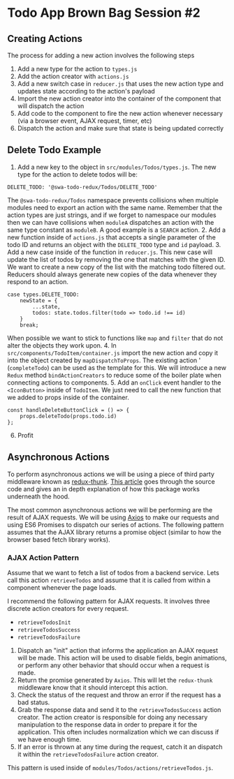 # Todo App Brown Bag Session \#2

## Creating Actions
The process for adding a new action involves the following steps
1. Add a new type for the action to `types.js`
2. Add the action creator with `actions.js`
3. Add a new switch case in `reducer.js` that uses the new action type and
updates state according to the action's payload
4. Import the new action creator into the container of the component that will
dispatch the action
5. Add code to the component to fire the new action whenever necessary (via a
    browser event, AJAX request, timer, etc)
6. Dispatch the action and make sure that state is being updated correctly

## Delete Todo Example
1. Add a new key to the object in `src/modules/Todos/types.js`. The new type for
the action to delete todos will be:
```
DELETE_TODO: '@swa-todo-redux/Todos/DELETE_TODO'
```
The `@swa-todo-redux/Todos` namespace prevents collisions when multiple modules
need to export an action with the same name. Remember that the action types are
just strings, and if we forget to namespace our modules then we can have
collisions when `moduleA` dispatches an action with the same type constant as
`moduleB`. A good example is a `SEARCH` action.
2. Add a new function inside of `actions.js` that accepts a single parameter of
the todo ID and returns an object with the `DELETE_TODO` type and `id` payload.
3. Add a new case inside of the function in `reducer.js`. This new case will
update the list of todos by removing the one that matches with the given ID. We
want to create a new copy of the list with the matching todo filtered out.
Reducers should always generate new copies of the data whenever they respond to
an action.
```
case types.DELETE_TODO:
    newState = {
        ...state,
        todos: state.todos.filter(todo => todo.id !== id)
    }
    break;
```
When possible we want to stick to functions like `map` and `filter` that do not
alter the objects they work upon.
4. In `src/components/TodoItem/container.js` import the new action and copy it
into the object created by `mapDispatchToProps`. The existing action '
(`completeTodo`) can be used as the template for this. We will introduce a new
`Redux` method `bindActionCreators` to reduce some of the boiler plate when
connecting actions to components.
5. Add an `onClick` event handler to the `<IconButton>` inside of `TodoItem`. We
just need to call the new function that we added to props inside of the
container.
```
const handleDeleteButtonClick = () => {
    props.deleteTodo(props.todo.id)
};
```
6. Profit

## Asynchronous Actions
To perform asynchronous actions we will be using a piece of third party
middleware known as [redux-thunk](https://github.com/reduxjs/redux-thunk). [This
article](https://medium.com/@gethylgeorge/understanding-how-redux-thunk-works-72de3bdebc50)
goes through the source code and gives an in depth explanation of how this
package works underneath the hood.

The most common asynchronous actions we will be performing are the result of
AJAX requests. We will be using [Axios](https://github.com/axios/axios) to make
our requests and using ES6 Promises to dispatch our series of actions. The
following pattern assumes that the AJAX library returns a promise object
(similar to how the browser based fetch library works).

### AJAX Action Pattern
Assume that we want to fetch a list of todos from a backend service. Lets call
this action `retrieveTodos` and assume that it is called from within a component
whenever the page loads.

I recommend the following pattern for AJAX requests. It involves three discrete
action creators for every request.

* `retrieveTodosInit`
* `retrieveTodosSuccess`
* `retrieveTodosFailure`

1. Dispatch an "init" action that informs the application an AJAX request will
be made. This action will be used to disable fields, begin animations, or
perform any other behavior that should occur when a request is made.
2. Return the promise generated by `Axios`. This will let the `redux-thunk`
middleware know that it should intercept this action.
3. Check the status of the request and throw an error if the request has a bad
status.
4. Grab the response data and send it to the `retrieveTodosSuccess` action
creator. The action creator is responsible for doing any necessary manipulation
to the response data in order to prepare it for the application. This often
includes normalization which we can discuss if we have enough time.
5. If an error is thrown at any time during the request, catch it an dispatch it
within the `retrieveTodosFailure` action creator.

This pattern is used inside of `modules/Todos/actions/retrieveTodos.js`.
